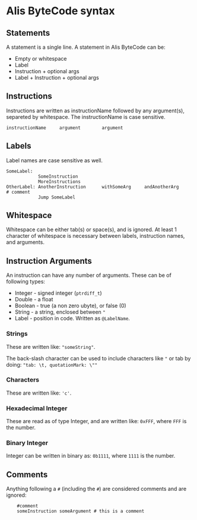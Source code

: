 # Alis ByteCode syntax

## Statements

A statement is a single line. A statement in Alis ByteCode can be:

* Empty or whitespace
* Label
* Instruction + optional args
* Label + Instruction + optional args

## Instructions

Instructions are written as instructionName followed by any argument(s),
separeted by whitespace. The instructionName is case sensitive.

```
instructionName		argument		argument
```

## Labels

Label names are case sensitive as well.

```
SomeLabel:
			SomeInstruction
			MoreInstructions
OtherLabel: AnotherInstruction		withSomeArg		andAnotherArg		# comment
			Jump SomeLabel
```

## Whitespace

Whitespace can be either tab(s) or space(s), and is ignored.
At least 1 character of whitespace is necessary between labels, instruction
names, and arguments.

## Instruction Arguments

An instruction can have any number of arguments. These can be of following
types:

* Integer - signed integer (`ptrdiff_t`)
* Double - a float
* Boolean - true (a non zero ubyte), or false (0)
* String - a string, enclosed between `"`
* Label - position in code. Written as `@LabelName`.

### Strings

These are written like: `"someString"`.

The back-slash character can be used to include characters like `"` or tab by
doing: `"tab: \t, quotationMark: \""`

### Characters

These are written like: `'c'`.

### Hexadecimal Integer

These are read as of type Integer, and are written like: `0xFFF`, where `FFF`
is the number.

### Binary Integer

Integer can be written in binary as: `0b1111`, where `1111` is the number.

## Comments

Anything following a `#` (including the `#`) are considered comments and are
ignored:

```
	#comment
	someInstruction someArgument # this is a comment
```
